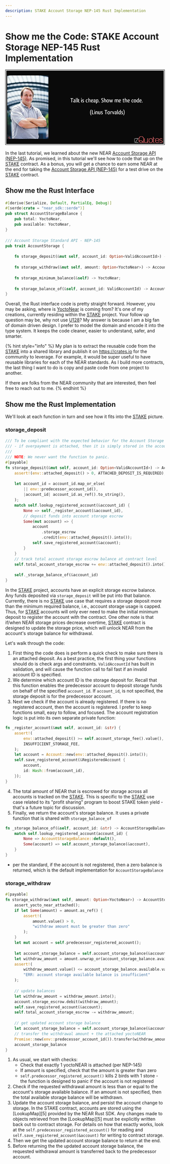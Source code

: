 ```yaml
---
description: STAKE Account Storage NEP-145 Rust Implementation
---
```


# Show me the Code: STAKE Account Storage NEP-145 Rust Implementation

![](../../../../.gitbook/assets/oysterpack-show-me-code.jpeg)

In the last tutorial, we learned about the new NEAR [Account Storage API (NEP-145)][1]. As promised, in this tutorial
we'll see how to code that up on the [STAKE][2] contract. As a bonus, you will get a chance to earn some NEAR at the end
for taking the [Account Storage API (NEP-145)][1] for a test drive on the [STAKE][2] contract.


## Show me the Rust Interface

```rust
#[derive(Serialize, Default, PartialEq, Debug)]
#[serde(crate = "near_sdk::serde")]
pub struct AccountStorageBalance {
    pub total: YoctoNear,
    pub available: YoctoNear,
}

/// Account Storage Standard API - NEP-145
pub trait AccountStorage {

    fn storage_deposit(&mut self, account_id: Option<ValidAccountId>) -> AccountStorageBalance;
    
    fn storage_withdraw(&mut self, amount: Option<YoctoNear>) -> AccountStorageBalance;
    
    fn storage_minimum_balance(&self) -> YoctoNear;
    
    fn storage_balance_of(&self, account_id: ValidAccountId) -> AccountStorageBalance;
}
```
Overall, the Rust interface code is pretty straight forward. However, you may be asking, where is [YoctoNear][3] is 
coming from? It's one of my creations, currently residing within the [STAKE][2] project. Your follow up question may be, 
why not use [U128][4]? My answer is because I am a big fan of domain driven design. I prefer to model the domain and 
encode it into the type system. It keeps the code cleaner, easier to understand, safer, and smarter. 

{% hint style="info" %}
My plan is to extract the reusable code from the [STAKE][2] into a shared library and 
publish it on https://crates.io for the community to leverage. For example, it would be super useful to have reusable
libraries for each of the NEAR standards. As I build more contracts, the last thing I want to do is copy and paste code
from one project to another. 

If there are folks from the NEAR community that are interested, then feel free to reach out to me.
{% endhint %}

## Show me the Rust Implementation
We'll look at each function in turn and see how it fits into the [STAKE][2] picture.

### storage_deposit
```rust
/// To be compliant with the expected behavior for the Account Storage Standard API (NEP-145):
/// - if overpayment is attached, then it is simply stored in the account storage escrow balance
///
/// NOTE: We never want the function to panic.
#[payable]
fn storage_deposit(&mut self, account_id: Option<ValidAccountId>) -> AccountStorageBalance {
    assert!(env::attached_deposit() > 0, ATTACHED_DEPOSIT_IS_REQUIRED);               // #1

    let account_id = account_id.map_or_else(                                          // #2
        || env::predecessor_account_id(),
        |account_id| account_id.as_ref().to_string(),
    );
    match self.lookup_registered_account(&account_id) {                               // #3
        None => self._register_account(&account_id),
        // deposit funds into account storage escrow
        Some(mut account) => {
            account
                .storage_escrow
                .credit(env::attached_deposit().into());
            self.save_registered_account(&account);
        }
    }
    // track total account storage escrow balance at contract level
    self.total_account_storage_escrow += env::attached_deposit().into();              // #4

    self._storage_balance_of(&account_id)                                             // #5
}
```
In the [STAKE][2] project, accounts have an explicit storage escrow balance. Any funds deposited via `storage_deposit`
will be put into that balance. Currently, there is no [STAKE][2] use case that requires a storage deposit more than the 
minimum required balance, i.e., account storage usage is capped. Thus, for [STAKE][3] accounts will only ever need
to make the initial minimum deposit to register the account with the contract. One other note is that if/when NEAR storage
prices decrease overtime, [STAKE][2] contract is designed to update the storage price, which will unlock NEAR from the
account's storage balance for withdrawal.

Let's walk through the code:
1. First thing the code does is perform a quick check to make sure there is an attached deposit. As a best practice,
the first thing your functions should do is check args and constraints. `ValidAccountId` has built in validation, and will
cause the function call to fail fast if an invalid account ID is specified.
2. We determine which account ID is the storage deposit for. Recall that this function enables the predecessor account
to deposit storage funds on behalf of the specified `account_id`. If `account_id`, is not specified, the storage deposit
is for the predecessor account.
3. Next we check if the account is already registered. If there is no registered account, then the account is registered.
I prefer to keep functions small, easy to follow, and focused. The account registration logic is put into its own separate 
private function:   
```rust
fn _register_account(&mut self, account_id: &str) {
    assert!(
        env::attached_deposit() >= self.account_storage_fee().value(),
        INSUFFICIENT_STORAGE_FEE,
    );
    let account = Account::new(env::attached_deposit().into());
    self.save_registered_account(&RegisteredAccount {
        account,
        id: Hash::from(account_id),
    });
}
```
4. The total amount of NEAR that is escrowed for storage across all accounts is tracked on the [STAKE][2]. This is specific
to the [STAKE][2] use case related to its "profit sharing" program to boost STAKE token yield - that's a future topic for 
discussion.
5. Finally, we return the account's storage balance. It uses a private function that is shared with `storage_balance_of`
```rust
fn _storage_balance_of(&self, account_id: &str) -> AccountStorageBalance {
    match self.lookup_registered_account(account_id) {
        None => AccountStorageBalance::default(),
        Some(account) => self.account_storage_balance(&account),
    }
}
```
- per the standard, if the account is not registered, then a zero balance is returned, which is the default implementation for `AccountStorageBalance`

### storage_withdraw
```rust
#[payable]
fn storage_withdraw(&mut self, amount: Option<YoctoNear>) -> AccountStorageBalance {
    assert_yocto_near_attached();                                                           // #1
    if let Some(amount) = amount.as_ref() {                                                 
        assert!(
            amount.value() > 0,
            "withdraw amount must be greater than zero"
        );
    }
    let mut account = self.predecessor_registered_account();                                

    let account_storage_balance = self.account_storage_balance(&account);                   // #2
    let withdraw_amount = amount.unwrap_or(account_storage_balance.available.clone());
    assert!(
        withdraw_amount.value() <= account_storage_balance.available.value(),
        "ERR: account storage available balance is insufficient"
    );

    // update balances                                                                      // #3
    let withdraw_amount = withdraw_amount.into();
    account.storage_escrow.debit(withdraw_amount);
    self.save_registered_account(&account);
    self.total_account_storage_escrow -= withdraw_amount;

    // get updated account storage balance                                                  // #4
    let account_storage_balance = self.account_storage_balance(&account);
    // transfer the withdrawal amount + the attached yoctoNEAR
    Promise::new(env::predecessor_account_id()).transfer(withdraw_amount.value() + 1);      // #5
    account_storage_balance
}
```
1. As usual, we start with checks:
   - Check that exactly 1 yoctoNEAR is attached (per NEP-145)
   - If amount is specified, check that the amount is greater than zero
   - `self.predecessor_registered_account()` kills 2 birds with 1 stone - the function is designed to panic if the account is not registered
2. Check if the requested withdrawal amount is less than or equal to the account's storage available balance. If an amount
is not specified, then the total available storage balance will be withdrawn.
3. Update the account storage balance, and persist the account change to storage. In the STAKE contract, accounts are stored
using the [LookupMap][5] provided by the NEAR Rust SDK. Any changes made to objects retrieved from the [LookupMap][5]
must be explicitly written back out to contract storage. For details on how that exactly works, look at the 
`self.predecessor_registered_account()` for reading and `self.save_registered_account(&account)` for writing to contract storage.
4. Then we get the updated account storage balance to return at the end.
5. Before returning the the updated account storage balance, the requested withdrawal amount is transferred back to the predecessor account.


[1]: ./5-account-storage.md
[2]: https://github.com/oysterpack/oysterpack-near-stake-token
[3]: https://github.com/oysterpack/oysterpack-near-stake-token/blob/main/contract/src/interface/model/yocto_near.rs
[4]: https://docs.rs/near-sdk/2.0.1/near_sdk/json_types/struct.U128.html


